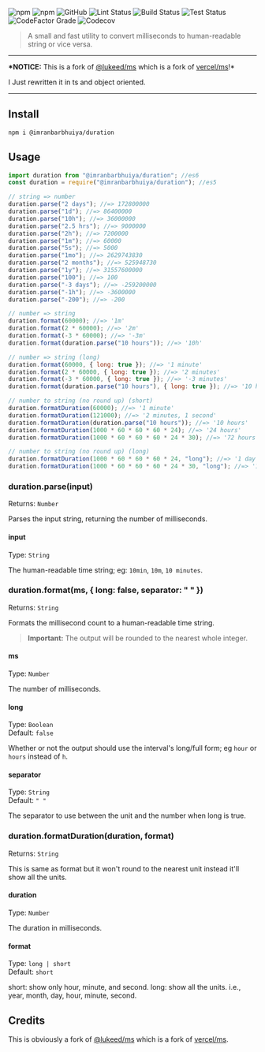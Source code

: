 ![npm](https://img.shields.io/npm/v/@imranbarbhuiya/duration?style=for-the-badge)
![npm](https://img.shields.io/npm/dw/@imranbarbhuiya/duration?style=for-the-badge)
![GitHub](https://img.shields.io/github/license/imranbarbhuiya/duration?style=for-the-badge)
![Lint Status](https://img.shields.io/github/workflow/status/imranbarbhuiya/duration/Lint/main?label=Lint&logo=eslint&style=for-the-badge)
![Build Status](https://img.shields.io/github/workflow/status/imranbarbhuiya/duration/Build/main?label=Build&style=for-the-badge&logo=TypeScript)
![Test Status](https://img.shields.io/github/workflow/status/imranbarbhuiya/duration/Test/main?label=Test&style=for-the-badge&logo=Jest)
![CodeFactor Grade](https://img.shields.io/codefactor/grade/github/imranbarbhuiya/duration?logo=codefactor&style=for-the-badge)
![Codecov](https://img.shields.io/codecov/c/github/imranbarbhuiya/duration?logo=codecov&style=for-the-badge&token=4EAW3WK5QV)

> A small and fast utility to convert milliseconds to human-readable string or vice versa.

---

**\*NOTICE:** This is a fork of [@lukeed/ms](https://github.com/lukeed/ms) which is a fork of [vercel/ms](https://github.com/vercel/ms)!\*<br>

I Just rewritten it in ts and object oriented.

---

## Install

```bash
npm i @imranbarbhuiya/duration
```

## Usage

```js
import duration from "@imranbarbhuiya/duration"; //es6
const duration = require("@imranbarbhuiya/duration"); //es5

// string => number
duration.parse("2 days"); //=> 172800000
duration.parse("1d"); //=> 86400000
duration.parse("10h"); //=> 36000000
duration.parse("2.5 hrs"); //=> 9000000
duration.parse("2h"); //=> 7200000
duration.parse("1m"); //=> 60000
duration.parse("5s"); //=> 5000
duration.parse("1mo"); //=> 2629743830
duration.parse("2 months"); //=> 525948730
duration.parse("1y"); //=> 31557600000
duration.parse("100"); //=> 100
duration.parse("-3 days"); //=> -259200000
duration.parse("-1h"); //=> -3600000
duration.parse("-200"); //=> -200

// number => string
duration.format(60000); //=> '1m'
duration.format(2 * 60000); //=> '2m'
duration.format(-3 * 60000); //=> '-3m'
duration.format(duration.parse("10 hours")); //=> '10h'

// number => string (long)
duration.format(60000, { long: true }); //=> '1 minute'
duration.format(2 * 60000, { long: true }); //=> '2 minutes'
duration.format(-3 * 60000, { long: true }); //=> '-3 minutes'
duration.format(duration.parse("10 hours"), { long: true }); //=> '10 hours'

// number to string (no round up) (short)
duration.formatDuration(60000); //=> '1 minute'
duration.formatDuration(121000); //=> '2 minutes, 1 second'
duration.formatDuration(duration.parse("10 hours")); //=> '10 hours'
duration.formatDuration(1000 * 60 * 60 * 60 * 24); //=> '24 hours'
duration.formatDuration(1000 * 60 * 60 * 60 * 24 * 30); //=> '72 hours'

// number to string (no round up) (long)
duration.formatDuration(1000 * 60 * 60 * 60 * 24, "long"); //=> '1 day'
duration.formatDuration(1000 * 60 * 60 * 60 * 24 * 30, "long"); //=> '1 month'
```

### duration.parse(input)

Returns: `Number`

Parses the input string, returning the number of milliseconds.

#### input

Type: `String`

The human-readable time string; eg: `10min`, `10m`, `10 minutes`.

### duration.format(ms, { long: false, separator: " " })

Returns: `String`

Formats the millisecond count to a human-readable time string.

> **Important:** The output will be rounded to the nearest whole integer.

#### ms

Type: `Number`

The number of milliseconds.

#### long

Type: `Boolean`<br>
Default: `false`

Whether or not the output should use the interval's long/full form; eg `hour` or `hours` instead of `h`.

#### separator

Type: `String`<br>
Default: `" "`

The separator to use between the unit and the number when long is true.

### duration.formatDuration(duration, format)

Returns: `String`

This is same as format but it won't round to the nearest unit instead it'll show all the units.

#### duration

Type: `Number`

The duration in milliseconds.

#### format

Type: `long | short`<br>
Default: `short`

short: show only hour, minute, and second.
long: show all the units. i.e., year, month, day, hour, minute, second.

## Credits

This is obviously a fork of [@lukeed/ms](https://github.com/lukeed/ms) which is a fork of [vercel/ms](https://github.com/vercel/ms).
